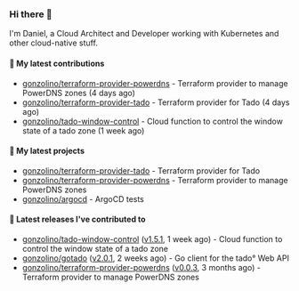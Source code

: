 ### Hi there 👋

I'm Daniel, a Cloud Architect and Developer working with Kubernetes and other cloud-native stuff.

#### 👷 My latest contributions

- [gonzolino/terraform-provider-powerdns](https://github.com/gonzolino/terraform-provider-powerdns) - Terraform provider to manage PowerDNS zones (4 days ago)
- [gonzolino/terraform-provider-tado](https://github.com/gonzolino/terraform-provider-tado) - Terraform provider for Tado (4 days ago)
- [gonzolino/tado-window-control](https://github.com/gonzolino/tado-window-control) - Cloud function to control the window state of a tado zone (1 week ago)

#### 🌱 My latest projects

- [gonzolino/terraform-provider-tado](https://github.com/gonzolino/terraform-provider-tado) - Terraform provider for Tado
- [gonzolino/terraform-provider-powerdns](https://github.com/gonzolino/terraform-provider-powerdns) - Terraform provider to manage PowerDNS zones
- [gonzolino/argocd](https://github.com/gonzolino/argocd) - ArgoCD tests

#### 🔭 Latest releases I've contributed to

- [gonzolino/tado-window-control](https://github.com/gonzolino/tado-window-control) ([v1.5.1](https://github.com/gonzolino/tado-window-control/releases/tag/v1.5.1), 1 week ago) - Cloud function to control the window state of a tado zone
- [gonzolino/gotado](https://github.com/gonzolino/gotado) ([v2.0.1](https://github.com/gonzolino/gotado/releases/tag/v2.0.1), 2 weeks ago) - Go client for the tado° Web API
- [gonzolino/terraform-provider-powerdns](https://github.com/gonzolino/terraform-provider-powerdns) ([v0.0.3](https://github.com/gonzolino/terraform-provider-powerdns/releases/tag/v0.0.3), 3 months ago) - Terraform provider to manage PowerDNS zones
